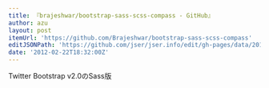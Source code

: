 ```yaml
---
title: 『brajeshwar/bootstrap-sass-scss-compass - GitHub』
author: azu
layout: post
itemUrl: 'https://github.com/Brajeshwar/bootstrap-sass-scss-compass'
editJSONPath: 'https://github.com/jser/jser.info/edit/gh-pages/data/2012/02/index.json'
date: '2012-02-22T18:32:00Z'
---
```

Twitter Bootstrap v2.0のSass版
